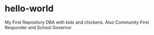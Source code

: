 # hello-world
My First Repository 
DBA with kids and chickens. Also Community First Responder and School Governor 
